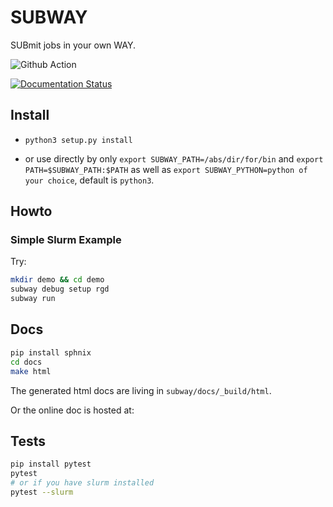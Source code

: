 SUBWAY
========

SUBmit jobs in your own WAY.

![Github Action](https://github.com/Rails-on-HPC/subway/workflows/tests/badge.svg)

[![Documentation Status](https://readthedocs.org/projects/subway/badge/?version=latest)](https://subway.readthedocs.io/en/latest/?badge=latest)


## Install

* `python3 setup.py install`

* or use directly by only `export SUBWAY_PATH=/abs/dir/for/bin` and
`export PATH=$SUBWAY_PATH:$PATH` as well as `export SUBWAY_PYTHON=python of your choice`, 
default is `python3`.


## Howto

### Simple Slurm Example

Try:

```bash
mkdir demo && cd demo
subway debug setup rgd
subway run
```

## Docs

```bash
pip install sphnix
cd docs
make html
```

The generated html docs are living in ``subway/docs/_build/html``.

Or the online doc is hosted at:

## Tests

```bash
pip install pytest
pytest
# or if you have slurm installed
pytest --slurm
```